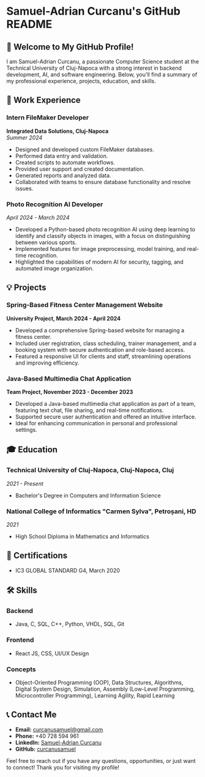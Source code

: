 # Samuel-Adrian Curcanu's GitHub README

## 👋 Welcome to My GitHub Profile!

I am Samuel-Adrian Curcanu, a passionate Computer Science student at the Technical University of Cluj-Napoca with a strong interest in backend development, AI, and software engineering. Below, you'll find a summary of my professional experience, projects, education, and skills.

## 📜 Work Experience

### Intern FileMaker Developer
**Integrated Data Solutions, Cluj-Napoca**  
*Summer 2024*
- Designed and developed custom FileMaker databases.
- Performed data entry and validation.
- Created scripts to automate workflows.
- Provided user support and created documentation.
- Generated reports and analyzed data.
- Collaborated with teams to ensure database functionality and resolve issues.

### Photo Recognition AI Developer
*April 2024 - March 2024*
- Developed a Python-based photo recognition AI using deep learning to identify and classify objects in images, with a focus on distinguishing between various sports.
- Implemented features for image preprocessing, model training, and real-time recognition.
- Highlighted the capabilities of modern AI for security, tagging, and automated image organization.

## 💡 Projects

### Spring-Based Fitness Center Management Website
**University Project, March 2024 - April 2024**
- Developed a comprehensive Spring-based website for managing a fitness center.
- Included user registration, class scheduling, trainer management, and a booking system with secure authentication and role-based access.
- Featured a responsive UI for clients and staff, streamlining operations and improving efficiency.

### Java-Based Multimedia Chat Application
**Team Project, November 2023 - December 2023**
- Developed a Java-based multimedia chat application as part of a team, featuring text chat, file sharing, and real-time notifications.
- Supported secure user authentication and offered an intuitive interface.
- Ideal for enhancing communication in personal and professional settings.

## 🎓 Education

### Technical University of Cluj-Napoca, Cluj-Napoca, Cluj
*2021 - Present*
- Bachelor's Degree in Computers and Information Science

### National College of Informatics "Carmen Sylva", Petroșani, HD
*2021*
- High School Diploma in Mathematics and Informatics

## 📜 Certifications

- IC3 GLOBAL STANDARD G4, March 2020

## 🛠️ Skills

### Backend
- Java, C, SQL, C++, Python, VHDL, SQL, Git

### Frontend
- React JS, CSS, UI/UX Design

### Concepts
- Object-Oriented Programming (OOP), Data Structures, Algorithms, Digital System Design, Simulation, Assembly (Low-Level Programming, Microcontroller Programming), Learning Agility, Rapid Learning

## 📞 Contact Me

- **Email:** [curcanusamuel@gmail.com](mailto:curcanusamuel@gmail.com)
- **Phone:** +40 728 594 961
- **LinkedIn:** [Samuel-Adrian Curcanu](https://www.linkedin.com/in/samuel-adrian-curcanu-b529b3261/)
- **GitHub:** [curcanusamuel](https://github.com/curcanusamuel)

Feel free to reach out if you have any questions, opportunities, or just want to connect! Thank you for visiting my profile!
